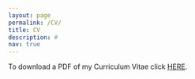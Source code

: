 ```yaml
---
layout: page
permalink: /CV/
title: CV
description: #
nav: true
---
```

To download a PDF of my Curriculum Vitae click [HERE](../assets/pdf/CV-DEBORBON.pdf).
